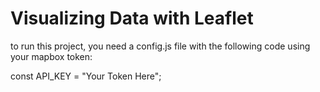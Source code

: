 # Visualizing Data with Leaflet

to run this project, you need a config.js file with the following code using your mapbox token:  

const API_KEY = "Your Token Here";
